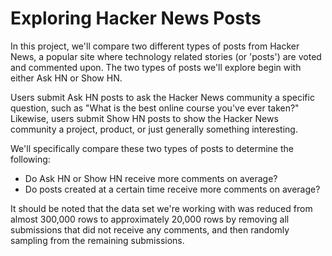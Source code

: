 # Exploring Hacker News Posts
In this project, we'll compare two different types of posts from Hacker News, a popular site where technology related stories (or 'posts') 
are voted and commented upon. The two types of posts we'll explore begin with either Ask HN or Show HN.

Users submit Ask HN posts to ask the Hacker News community a specific question, such as "What is the best online course you've
ever taken?" Likewise, users submit Show HN posts to show the Hacker News community a project, product, or just generally something
interesting.

We'll specifically compare these two types of posts to determine the following:
* Do Ask HN or Show HN receive more comments on average?
* Do posts created at a certain time receive more comments on average?

It should be noted that the data set we're working with was reduced from almost 300,000 rows to approximately 20,000 rows by 
removing all submissions that did not receive any comments, and then randomly sampling from the remaining submissions.
